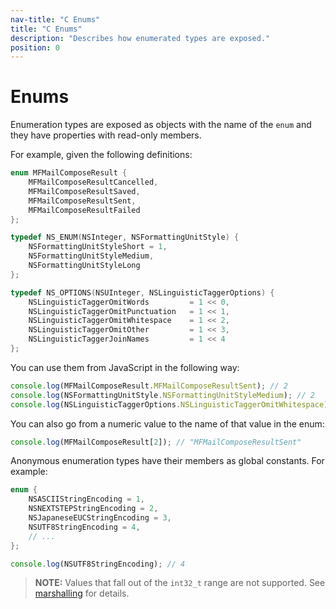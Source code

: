 ```yaml
---
nav-title: "C Enums"
title: "C Enums"
description: "Describes how enumerated types are exposed."
position: 0
---
```


# Enums

Enumeration types are exposed as objects with the name of the `enum` and they have properties with read-only members.

For example, given the following definitions:
```objective-c
enum MFMailComposeResult {
    MFMailComposeResultCancelled,
    MFMailComposeResultSaved,
    MFMailComposeResultSent,
    MFMailComposeResultFailed
};

typedef NS_ENUM(NSInteger, NSFormattingUnitStyle) {
    NSFormattingUnitStyleShort = 1,
    NSFormattingUnitStyleMedium,
    NSFormattingUnitStyleLong
};

typedef NS_OPTIONS(NSUInteger, NSLinguisticTaggerOptions) {
    NSLinguisticTaggerOmitWords         = 1 << 0,
    NSLinguisticTaggerOmitPunctuation   = 1 << 1,
    NSLinguisticTaggerOmitWhitespace    = 1 << 2,
    NSLinguisticTaggerOmitOther         = 1 << 3,
    NSLinguisticTaggerJoinNames         = 1 << 4
};
```
You can use them from JavaScript in the following way:
```javascript
console.log(MFMailComposeResult.MFMailComposeResultSent); // 2
console.log(NSFormattingUnitStyle.NSFormattingUnitStyleMedium); // 2
console.log(NSLinguisticTaggerOptions.NSLinguisticTaggerOmitWhitespace); // 4
```

You can also go from a numeric value to the name of that value in the enum:
```javascript
console.log(MFMailComposeResult[2]); // "MFMailComposeResultSent"
```

Anonymous enumeration types have their members as global constants. For example:
```objective-c
enum {
    NSASCIIStringEncoding = 1,
    NSNEXTSTEPStringEncoding = 2,
    NSJapaneseEUCStringEncoding = 3,
    NSUTF8StringEncoding = 4,
    // ...
};
```
```javascript
console.log(NSUTF8StringEncoding); // 4
```

> **NOTE:** Values that fall out of the `int32_t` range are not supported. See [marshalling](Marshalling.md) for details.
